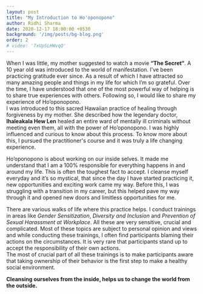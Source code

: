 ```yaml
---
layout: post
title: "My Introduction to Ho'oponopono"
author: Ridhi Sharma
date: 2020-12-17 18:00:00 +0530
background: '/img/posts/bg-blog.png'
order: 2
# video: '7xUpSLHWvqQ'
---
```


When I was little, my mother suggested to watch a movie **“The Secret“**. A 10 year old was introduced to the world of manifestation. I’ve been practicing gratitude ever since. As a result of which I have attracted so many amazing people and things in my life for which I’m so grateful. Over the time, I have understood that one of the most powerful way of helping is to share true experiences with others. Following so, I would like to share my experience of Ho’oponopono.  
I was introduced to this sacred Hawaiian practice of healing through forgiveness by my mother. She described how the legendary doctor, **Ihaleakala Hew Len** healed an entire ward of mentally ill criminals without meeting even them, all with the power of Ho’oponopono. I was highly influenced and curious to know about this process. To know more about this, I pursued the practitioner's course and it was truly a life changing experience.   

Ho’oponopono is about working on our inside selves. It made me understand that I am a 100% responsible for everything happens in and around my life. This is often the toughest fact to accept. I cleanse myself everyday and it’s so mystical, that since the day I have started practicing it, new opportunities and exciting work came my way. Before this, I was struggling with a transition in my career, but this helped pave my way through it and opened new doors and limitless opportunities for me.  

There are various walks of life where this practice helps. I conduct trainings in areas like *Gender Sensitization*, *Diversity and Inclusion* and *Prevention of Sexual Harassment at Workplace*. All these are very sensitive, crucial and complicated. Most of these topics are subject to personal opinion and views and while conducting these trainings, I often find participants blaming their actions on the circumstances. It is very rare that participants stand up to accept the responsibility of their own actions.  
The most of crucial part of all these trainings is to make participants aware that taking ownership of their behavior is the first step to make a healthy social environment.  

**Cleansing ourselves from the inside, helps us to change the world from the outside.**